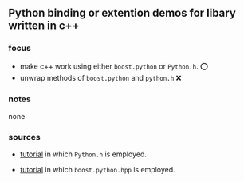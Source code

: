 Python binding or extention demos for libary written in c++
----

### focus

- make c++ work using either `boost.python` or `Python.h`. :o:
- unwrap methods of `boost.python` and `python.h` :x:

### notes

none
### sources

- [tutorial](https://docs.python.org/3/extending/extending.html) in which `Python.h` is employed.

- [tutorial](https://docs.python.org/3/extending/extending.html) in which `boost.python.hpp` is employed.
